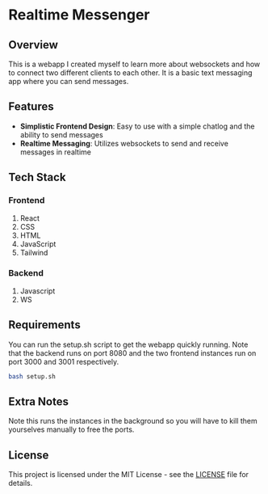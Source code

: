 # Realtime Messenger

## Overview

This is a webapp I created myself to learn more about websockets and how to connect two different clients to each other. It is a basic text messaging app where you can send messages.

## Features

- **Simplistic Frontend Design**: Easy to use with a simple chatlog and the ability to send messages
- **Realtime Messaging**: Utilizes websockets to send and receive messages in realtime

## Tech Stack
### Frontend
1. React
2. CSS
3. HTML
4. JavaScript
5. Tailwind

### Backend
1. Javascript
2. WS

## Requirements

You can run the setup.sh script to get the webapp quickly running. Note that the backend runs on port 8080 and the two frontend instances run on port 3000 and 3001 respectively.

```bash
bash setup.sh
```

## Extra Notes

Note this runs the instances in the background so you will have to kill them yourselves manually to free the ports.

## License

This project is licensed under the MIT License - see the [LICENSE](LICENSE) file for details.
